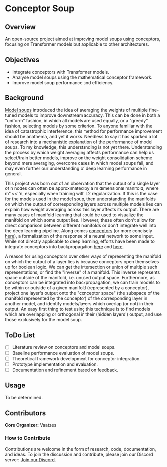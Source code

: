 # Conceptor Soup

## Overview
An open-source project aimed at improving model soups using conceptors, focusing on Transformer models but applicable to other architectures.

## Objectives
- Integrate conceptors with Transformer models.
- Analyse model soups using the mathematical conceptor framework.
- Improve model soup performance and efficiency.

## Background
[Model soups](https://arxiv.org/abs/2203.05482) introduced the idea of averaging the weights of multiple fine-tuned models to improve downstream accuracy. This can be done in both a "uniform" fashion, in which all models are used equally, or a "greedy" fashion, selecting models by some criterion. To anyone familiar with the idea of catastrophic interference, this method for performance improvement should be anathema, and yet it works. Needless to say it has sparked a lot of research into a mechanistic explanation of the performance of model soups. To my knowledge, this understanding is not yet there. Understanding the process by which weight averaging affects performance can help us select/train better models, improve on the weight consolidation scheme beyond mere averaging, overcome cases in which model soups fail, and may even further our understanding of deep learning performance in general.

This project was born out of an observation that the output of a single layer of n nodes can often be approximated by a m dimensional manifold, where m''<<''n, especially when training with L2 regularization. If this is the case for the models used in the model soup, then understanding the manifolds on which the output of corresponding layers across multiple models lies can explain how weight averaging across this layer affects its output. There are many cases of manifold learning that could be used to visualize the manifold on which some output lies. However, these often don't allow for direct comparison between different manifolds or don't integrate well into the deep learning pipeline. Along comes [conceptors](https://arxiv.org/abs/1403.3369) (or more concisely [here](https://arxiv.org/abs/1406.2671)), a formalization of the response of a neural network to some input. While not directly applicable to deep learning, efforts have been made to integrate conceptors into backpropagation [here](https://arxiv.org/abs/1707.04853) and [here](https://marcpickett.com/cl2018/CL-2018_paper_55.pdf).

A reason for using conceptors over other ways of representing the manifold on which the output of a layer lies is because conceptors open themselves up for boolean logic. We can get the intersection or union of multiple such representations, or find the "inverse" of a manifold. This inverse represents space outside of the manifold, i.e. unused output space. Furthermore, as conceptors can be integrated into backpropagation, we can train models to be within or outside of a given manifold (represented by a conceptor), project one layer's output onto the "conceptor space" (the subspace of the manifold represented by the conceptor) of the corresponding layer in another model, and identify models/layers which overlap (or not) in their output. An easy first thing to test using this technique is to find models which are overlapping or orthogonal in their (hidden layers') output, and use those exclusively for the model soup. 

## ToDo List
- [ ] Literature review on conceptors and model soups.
- [ ] Baseline performance evaluation of model soups.
- [ ] Theoretical framework development for conceptor integration.
- [ ] Prototype implementation and evaluation.
- [ ] Documentation and refinement based on feedback.

## Usage
To be determined.

## Contributors
**Core Organizer:** Vaatzes

### How to Contribute
Contributions are welcome in the form of research, code, documentation, and ideas. To join the discussion and contribute, please join our Discord server: [Join our Discord](https://discord.gg/WjxStubmnE).

